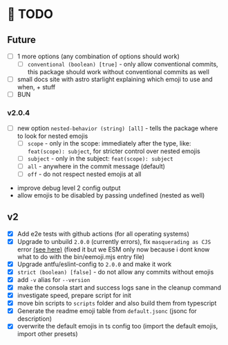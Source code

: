 # 🎯 TODO

## Future

- [ ] 1 more options (any combination of options should work)
  - [ ] `conventional (boolean) [true]` - only allow conventional commits, this package should work without conventional commits as well
- [ ] small docs site with astro starlight explaining which emoji to use and when, + stuff
- [ ] BUN

### v2.0.4

- [ ] new option `nested-behavior (string) [all]` - tells the package where to look for nested emojis
  - [ ] `scope` - only in the scope: immediately after the type, like: `feat(scope): subject`, for stricter control over nested emojis
  - [ ] `subject` - only in the subject: `feat(scope): subject`
  - [ ] `all` - anywhere in the commit message (default)
  - [ ] `off` - do not respect nested emojis at all
- improve debug level 2 config output
- allow emojis to be disabled by passing undefined (nested as well)

## v2

- [x] Add e2e tests with github actions (for all operating systems)
- [x] Upgrade to unbuild `2.0.0` (currently errors), fix `masquerading as CJS` error [(see here)](https://arethetypeswrong.github.io/?p=eemoji) (fixed it but we ESM only now because i dont know what to do with the bin/eemoji.mjs entry file)
- [x] Upgrade antfu/eslint-config to `2.0.0` and make it work
- [x] `strict (boolean) [false]` - do not allow any commits without emojis
- [x] add `-v` alias for `--version`
- [x] make the consola start and success logs sane in the cleanup command
- [x] investigate speed, prepare script for init
- [x] move bin scripts to `scripts` folder and also build them from typescript
- [x] Generate the readme emoji table from `default.jsonc` (jsonc for description)
- [x] overwrite the default emojis in ts config too (import the default emojis, import other presets)
